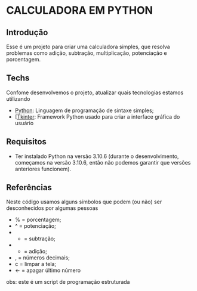 # CALCULADORA EM PYTHON

## Introdução

Esse é um projeto para criar uma calculadora simples, que resolva problemas como adição, subtração, multiplicação, potenciação e porcentagem.

## Techs

Confome desenvolvemos o projeto, atualizar quais tecnologias estamos utilizando

* [Python](https://www.python.org/): Linguagem de programação de sintaxe simples;
* [[Tkinter](https://docs.python.org/3/library/tk.html): Framework Python usado para criar a interface gráfica do usuário

## Requisitos

* Ter instalado Python na versão 3.10.6 (durante o desenvolvimento, começamos na versão 3.10.6, então não podemos garantir que versões anteriores funcionem).

## Referências

Neste código usamos alguns símbolos que podem (ou não) ser desconhecidos por algumas pessoas

* % = porcentagem;
* ^ = potenciação;
* - = subtração;
* + = adição;
* , = números decimais;
* c = limpar a tela;
* ← = apagar último número

obs: este é um script de programação estruturada